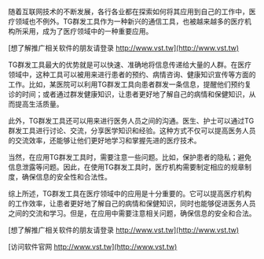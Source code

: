 随着互联网技术的不断发展，各行各业都在探索如何将其应用到自己的工作中，医疗领域也不例外。TG群发工具作为一种新兴的通信工具，也被越来越多的医疗机构所采用，成为了医疗领域中的一种重要应用。

[想了解推广相关软件的朋友请登录 http://www.vst.tw](http://www.vst.tw)

TG群发工具最大的优势就是可以快速、准确地将信息传递给大量的人群。在医疗领域中，这种工具可以被用来进行患者的预约、病情咨询、健康知识宣传等方面的工作。比如，某医院可以利用TG群发工具向患者群发一条信息，提醒他们预约复诊的时间；或者通过群发健康知识，让患者更好地了解自己的病情和保健知识，从而提高生活质量。

此外，TG群发工具还可以用来进行医务人员之间的沟通。医生、护士可以通过TG群发工具进行讨论、交流，分享医学知识和经验。这种方式不仅可以提高医务人员的交流效率，还能够让他们更好地学习和掌握先进的医疗技术。

当然，在应用TG群发工具时，需要注意一些问题。比如，保护患者的隐私；避免信息泄露等问题。因此，在使用TG群发工具时，医疗机构需要制定相应的规章制度，确保信息的安全性和合法性。

综上所述，TG群发工具在医疗领域中的应用是十分重要的。它可以提高医疗机构的工作效率，让患者更好地了解自己的病情和保健知识，同时也能够促进医务人员之间的交流和学习。但是，在应用中需要注意相关问题，确保信息的安全和合法。

[想了解推广相关软件的朋友请登录 http://www.vst.tw](http://www.vst.tw)


[访问软件官网 http://www.vst.tw](http://www.vst.tw)
